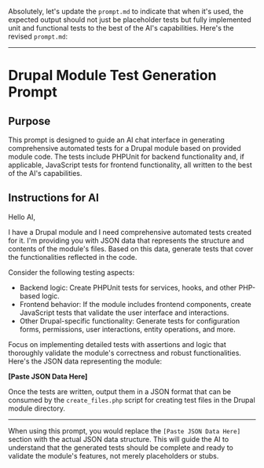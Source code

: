 Absolutely, let's update the `prompt.md` to indicate that when it's used, the expected output should not just be placeholder tests but fully implemented unit and functional tests to the best of the AI's capabilities. Here's the revised `prompt.md`:

---

# Drupal Module Test Generation Prompt

## Purpose

This prompt is designed to guide an AI chat interface in generating comprehensive automated tests for a Drupal module based on provided module code. The tests include PHPUnit for backend functionality and, if applicable, JavaScript tests for frontend functionality, all written to the best of the AI's capabilities.

## Instructions for AI

Hello AI,

I have a Drupal module and I need comprehensive automated tests created for it. I'm providing you with JSON data that represents the structure and contents of the module's files. Based on this data, generate tests that cover the functionalities reflected in the code.

Consider the following testing aspects:

- Backend logic: Create PHPUnit tests for services, hooks, and other PHP-based logic.
- Frontend behavior: If the module includes frontend components, create JavaScript tests that validate the user interface and interactions.
- Other Drupal-specific functionality: Generate tests for configuration forms, permissions, user interactions, entity operations, and more.

Focus on implementing detailed tests with assertions and logic that thoroughly validate the module's correctness and robust functionalities. Here's the JSON data representing the module:

**[Paste JSON Data Here]**

Once the tests are written, output them in a JSON format that can be consumed by the `create_files.php` script for creating test files in the Drupal module directory.

---

When using this prompt, you would replace the `[Paste JSON Data Here]` section with the actual JSON data structure. This will guide the AI to understand that the generated tests should be complete and ready to validate the module's features, not merely placeholders or stubs.
